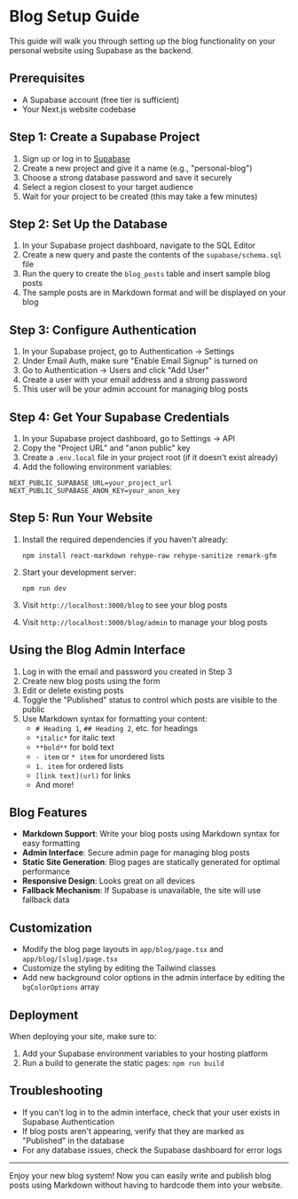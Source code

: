 # Blog Setup Guide

This guide will walk you through setting up the blog functionality on your personal website using Supabase as the backend.

## Prerequisites

- A Supabase account (free tier is sufficient)
- Your Next.js website codebase

## Step 1: Create a Supabase Project

1. Sign up or log in to [Supabase](https://supabase.com/)
2. Create a new project and give it a name (e.g., "personal-blog")
3. Choose a strong database password and save it securely
4. Select a region closest to your target audience
5. Wait for your project to be created (this may take a few minutes)

## Step 2: Set Up the Database

1. In your Supabase project dashboard, navigate to the SQL Editor
2. Create a new query and paste the contents of the `supabase/schema.sql` file
3. Run the query to create the `blog_posts` table and insert sample blog posts
4. The sample posts are in Markdown format and will be displayed on your blog

## Step 3: Configure Authentication

1. In your Supabase project, go to Authentication → Settings
2. Under Email Auth, make sure "Enable Email Signup" is turned on
3. Go to Authentication → Users and click "Add User"
4. Create a user with your email address and a strong password
5. This user will be your admin account for managing blog posts

## Step 4: Get Your Supabase Credentials

1. In your Supabase project dashboard, go to Settings → API
2. Copy the "Project URL" and "anon public" key
3. Create a `.env.local` file in your project root (if it doesn't exist already)
4. Add the following environment variables:

```
NEXT_PUBLIC_SUPABASE_URL=your_project_url
NEXT_PUBLIC_SUPABASE_ANON_KEY=your_anon_key
```

## Step 5: Run Your Website

1. Install the required dependencies if you haven't already:

   ```
   npm install react-markdown rehype-raw rehype-sanitize remark-gfm
   ```

2. Start your development server:

   ```
   npm run dev
   ```

3. Visit `http://localhost:3000/blog` to see your blog posts
4. Visit `http://localhost:3000/blog/admin` to manage your blog posts

## Using the Blog Admin Interface

1. Log in with the email and password you created in Step 3
2. Create new blog posts using the form
3. Edit or delete existing posts
4. Toggle the "Published" status to control which posts are visible to the public
5. Use Markdown syntax for formatting your content:
   - `# Heading 1`, `## Heading 2`, etc. for headings
   - `*italic*` for italic text
   - `**bold**` for bold text
   - `- item` or `* item` for unordered lists
   - `1. item` for ordered lists
   - `[link text](url)` for links
   - And more!

## Blog Features

- **Markdown Support**: Write your blog posts using Markdown syntax for easy formatting
- **Admin Interface**: Secure admin page for managing blog posts
- **Static Site Generation**: Blog pages are statically generated for optimal performance
- **Responsive Design**: Looks great on all devices
- **Fallback Mechanism**: If Supabase is unavailable, the site will use fallback data

## Customization

- Modify the blog page layouts in `app/blog/page.tsx` and `app/blog/[slug]/page.tsx`
- Customize the styling by editing the Tailwind classes
- Add new background color options in the admin interface by editing the `bgColorOptions` array

## Deployment

When deploying your site, make sure to:

1. Add your Supabase environment variables to your hosting platform
2. Run a build to generate the static pages: `npm run build`

## Troubleshooting

- If you can't log in to the admin interface, check that your user exists in Supabase Authentication
- If blog posts aren't appearing, verify that they are marked as "Published" in the database
- For any database issues, check the Supabase dashboard for error logs

---

Enjoy your new blog system! Now you can easily write and publish blog posts using Markdown without having to hardcode them into your website.

